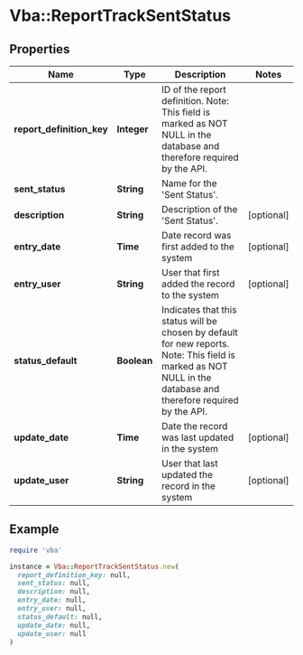 # Vba::ReportTrackSentStatus

## Properties

| Name | Type | Description | Notes |
| ---- | ---- | ----------- | ----- |
| **report_definition_key** | **Integer** | ID of the report definition. Note: This field is marked as NOT NULL in the database and therefore required by the API. |  |
| **sent_status** | **String** | Name for the &#39;Sent Status&#39;. |  |
| **description** | **String** | Description of the &#39;Sent Status&#39;. | [optional] |
| **entry_date** | **Time** | Date record was first added to the system | [optional] |
| **entry_user** | **String** | User that first added the record to the system | [optional] |
| **status_default** | **Boolean** | Indicates that this status will be chosen by default for new reports. Note: This field is marked as NOT NULL in the database and therefore required by the API. |  |
| **update_date** | **Time** | Date the record was last updated in the system | [optional] |
| **update_user** | **String** | User that last updated the record in the system | [optional] |

## Example

```ruby
require 'vba'

instance = Vba::ReportTrackSentStatus.new(
  report_definition_key: null,
  sent_status: null,
  description: null,
  entry_date: null,
  entry_user: null,
  status_default: null,
  update_date: null,
  update_user: null
)
```

